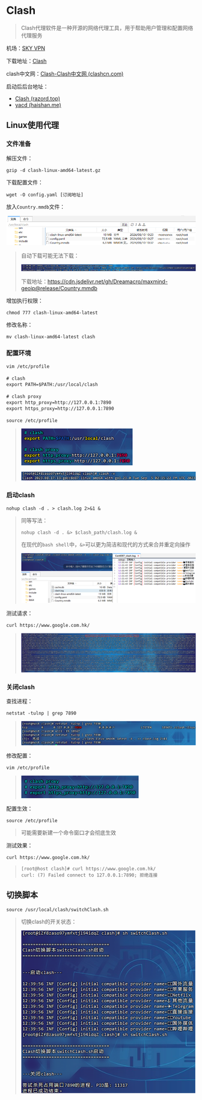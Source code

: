 # Clash

> Clash代理软件是一种开源的网络代理工具，用于帮助用户管理和配置网络代理服务

机场：[SKY VPN](https://www.skyvpn.one/)

下载地址：[Clash](https://www.clash.la/releases/)

clash中文网：[Clash-Clash中文网 (clashcn.com)](https://clashcn.com/clash-official)

启动后后台地址：

- [Clash (razord.top)](http://clash.razord.top/#/proxies)
- [yacd (haishan.me)](http://yacd.haishan.me/#/configs)

## Linux使用代理

### 文件准备

解压文件：

```
gzip -d clash-linux-amd64-latest.gz
```

下载配置文件：

```
wget -O config.yaml [订阅地址]
```

放入`Country.mmdb`文件：

![image-20240810121259914](img/Clash/image-20240810121259914.png)

> 自动下载可能无法下载：
>
> ![image-20240916123319880](img/Clash/image-20240916123319880.png)
>
> 下载地址：https://cdn.jsdelivr.net/gh/Dreamacro/maxmind-geoip@release/Country.mmdb

增加执行权限：

```
chmod 777 clash-linux-amd64-latest
```

修改名称：

```
mv clash-linux-amd64-latest clash
```

### 配置环境

```
vim /etc/profile

# clash
export PATH=$PATH:/usr/local/clash

# clash proxy
export http_proxy=http://127.0.0.1:7890
export https_proxy=http://127.0.0.1:7890

source /etc/profile
```

> ![image-20240813115349751](img/Clash/image-20240813115349751.png)
>
> ![image-20240813115001597](img/Clash/image-20240813115001597.png)

### 启动clash

```
nohup clash -d . > clash.log 2>&1 &
```

> 同等写法：
>
> ```
> nohup clash -d . &> $clash_path/clash.log &
> ```
>
> 在现代的`bash shell`中，`&>`可以更为简洁和现代的方式来合并重定向操作
>
> ![image-20240810122242457](img/Clash/image-20240810122242457.png)

测试请求：

```
curl https://www.google.com.hk/
```

> <img src="img/Clash/image-20240810122442717.png" alt="image-20240810122442717" style="zoom:80%;" />

### 关闭clash

查找进程：

```
netstat -tulnp | grep 7890
```

> ![image-20240810123326569](img/Clash/image-20240810123326569.png)

修改配置：

```
vim /etc/profile
```

> ![image-20240810122705350](img/Clash/image-20240810122705350.png)

配置生效：

```
source /etc/profile
```

> 可能需要新建一个命令窗口才会彻底生效

测试效果：

```
curl https://www.google.com.hk/
```

> ```
> [root@host clash]# curl https://www.google.com.hk/
> curl: (7) Failed connect to 127.0.0.1:7890; 拒绝连接
> ```

## 切换脚本

```
source /usr/local/clash/switchClash.sh
```

> 切换clash的开关状态：
>
> ![image-20240916124100250](img/Clash/image-20240916124100250.png)